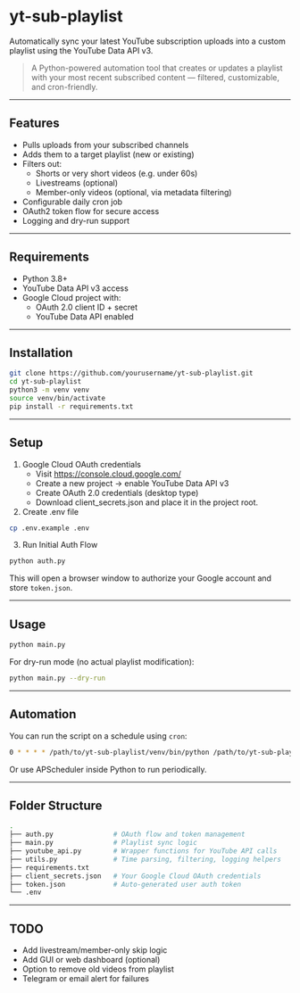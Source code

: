 # yt-sub-playlist

Automatically sync your latest YouTube subscription uploads into a custom playlist using the YouTube Data API v3.

> A Python-powered automation tool that creates or updates a playlist with your most recent subscribed content — filtered, customizable, and cron-friendly.

---

## Features

- Pulls uploads from your subscribed channels
- Adds them to a target playlist (new or existing)
- Filters out:
  - Shorts or very short videos (e.g. under 60s)
  - Livestreams (optional)
  - Member-only videos (optional, via metadata filtering)
- Configurable daily cron job
- OAuth2 token flow for secure access
- Logging and dry-run support

---

## Requirements

- Python 3.8+
- YouTube Data API v3 access
- Google Cloud project with:
  - OAuth 2.0 client ID + secret
  - YouTube Data API enabled

---

## Installation

```bash
git clone https://github.com/yourusername/yt-sub-playlist.git
cd yt-sub-playlist
python3 -m venv venv
source venv/bin/activate
pip install -r requirements.txt
```

---

## Setup

1.	Google Cloud OAuth credentials
	-	Visit https://console.cloud.google.com/
	-	Create a new project -> enable YouTube Data API v3
	-	Create OAuth 2.0 credentials (desktop type)
	-	Download client_secrets.json and place it in the project root.
2.	Create .env file

```bash
cp .env.example .env
```

3. Run Initial Auth Flow

```bash
python auth.py
```
This will open a browser window to authorize your Google account and store `token.json`.

---

## Usage
```bash
python main.py
```

For dry-run mode (no actual playlist modification):
```bash
python main.py --dry-run
```

---

## Automation

You can run the script on a schedule using `cron`:
```bash
0 * * * * /path/to/yt-sub-playlist/venv/bin/python /path/to/yt-sub-playlist/main.py >> /path/to/yt-sub-playlist/log.txt 2>&1
```

Or use APScheduler inside Python to run periodically.

---

## Folder Structure

```bash
.
├── auth.py               # OAuth flow and token management
├── main.py               # Playlist sync logic
├── youtube_api.py        # Wrapper functions for YouTube API calls
├── utils.py              # Time parsing, filtering, logging helpers
├── requirements.txt
├── client_secrets.json   # Your Google Cloud OAuth credentials
├── token.json            # Auto-generated user auth token
└── .env
```

---

## TODO
-	Add livestream/member-only skip logic
-	Add GUI or web dashboard (optional)
-	Option to remove old videos from playlist
-	Telegram or email alert for failures
